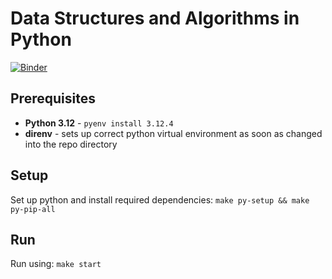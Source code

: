 # Data Structures and Algorithms in Python

[![Binder](https://mybinder.org/badge_logo.svg)](https://mybinder.org/v2/gh/ospatil/dsapy/HEAD)

## Prerequisites

* **Python 3.12** - `pyenv install 3.12.4`
* **direnv** - sets up correct python virtual environment as soon as changed into the repo directory

## Setup

Set up python and install required dependencies: `make py-setup && make py-pip-all`

## Run

Run using: `make start`
